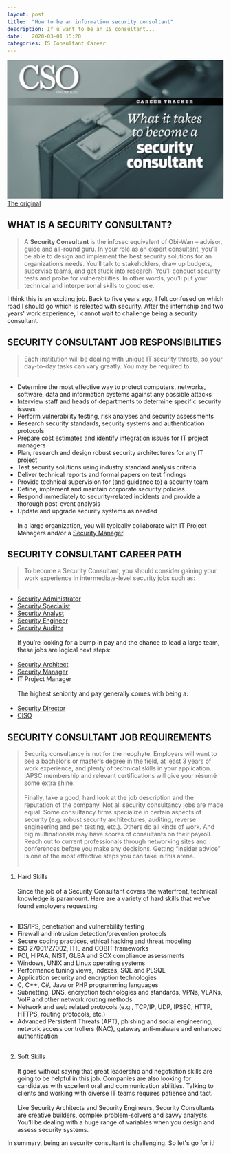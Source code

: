 ```yaml
---
layout: post
title:  "How to be an information security consultant"
description: If u want to be an IS consultant...
date:   2020-03-01 15:20 
categories: IS Consultant Career
---
```

![CSO](../mysources/cso.png "CSO")
[The original](https://www.cyberdegrees.org/jobs/security-consultant/)

## WHAT IS A SECURITY CONSULTANT?

> A **Security Consultant** is the infosec equivalent of Obi-Wan – advisor, guide and all-round guru. In your role as an expert consultant, you’ll be able to design and implement the best security solutions for an organization’s needs. You’ll talk to stakeholders, draw up budgets, supervise teams, and get stuck into research. You’ll conduct security tests and probe for vulnerabilities. In other words, you’ll put your technical and interpersonal skills to good use.

I think this is an exciting job. Back to five years ago, I felt confused on which road I should go which is releated with security. After the internship and two years' work experience, I cannot wait to challenge being a security consultant.

## SECURITY CONSULTANT JOB RESPONSIBILITIES

> Each institution will be dealing with unique IT security threats, so your day-to-day tasks can vary greatly. You may be required to: <br><br>
- Determine the most effective way to protect computers, networks, software, data and information systems against any possible attacks<br>
- Interview staff and heads of departments to determine specific security issues<br>
- Perform vulnerability testing, risk analyses and security assessments<br>
- Research security standards, security systems and authentication protocols<br>
- Prepare cost estimates and identify integration issues for IT project managers<br>
- Plan, research and design robust security architectures for any IT project<br>
- Test security solutions using industry standard analysis criteria<br>
- Deliver technical reports and formal papers on test findings<br>
- Provide technical supervision for (and guidance to) a security team<br>
- Define, implement and maintain corporate security policies<br>
- Respond immediately to security-related incidents and provide a thorough post-event analysis<br>
- Update and upgrade security systems as needed<br><br>
In a large organization, you will typically collaborate with IT Project Managers and/or a [Security Manager](https://www.cyberdegrees.org/jobs/security-manager/).

## SECURITY CONSULTANT CAREER PATH
> To become a Security Consultant, you should consider gaining your work experience in intermediate-level security jobs such as:<br><br>
- [Security Administrator](https://www.cyberdegrees.org/jobs/security-administrator/)<br>
- [Security Specialist](https://www.cyberdegrees.org/jobs/security-specialist/)<br>
- [Security Analyst](https://www.cyberdegrees.org/jobs/security-analyst/)<br>
- [Security Engineer](https://www.cyberdegrees.org/jobs/security-engineer/)<br>
- [Security Auditor](https://www.cyberdegrees.org/jobs/security-auditor/)<br><br>
If you’re looking for a bump in pay and the chance to lead a large team, these jobs are logical next steps:<br><br>
- [Security Architect](https://www.cyberdegrees.org/jobs/security-architect/)<br>
- [Security Manager](https://www.cyberdegrees.org/jobs/security-manager/)<br>
- IT Project Manager<br><br>
The highest seniority and pay generally comes with being a:<br><br>
- [Security Director](https://www.cyberdegrees.org/jobs/security-director/)<br>
- [CISO](https://www.cyberdegrees.org/jobs/chief-information-security-officer-ciso/)<br>

## SECURITY CONSULTANT JOB REQUIREMENTS
> Security consultancy is not for the neophyte. Employers will want to see a bachelor’s or master’s degree in the field, at least 3 years of work experience, and plenty of technical skills in your application. IAPSC membership and relevant certifications will give your résumé some extra shine.<br><br>
Finally, take a good, hard look at the job description and the reputation of the company. Not all security consultancy jobs are made equal. Some consultancy firms specialize in certain aspects of security (e.g. robust security architectures, auditing, reverse engineering and pen testing, etc.). Others do all kinds of work. And big multinationals may have scores of consultants on their payroll. Reach out to current professionals through networking sites and conferences before you make any decisions. Getting “insider advice” is one of the most effective steps you can take in this arena.<br><br>
1. Hard Skills<br><br>
Since the job of a Security Consultant covers the waterfront, technical knowledge is paramount. Here are a variety of hard skills that we’ve found employers requesting:<br><br>
- IDS/IPS, penetration and vulnerability testing<br>
- Firewall and intrusion detection/prevention protocols<br>
- Secure coding practices, ethical hacking and threat modeling<br>
- ISO 27001/27002, ITIL and COBIT frameworks<br>
- PCI, HIPAA, NIST, GLBA and SOX compliance assessments<br>
- Windows, UNIX and Linux operating systems<br>
- Performance tuning views, indexes, SQL and PLSQL<br>
- Application security and encryption technologies<br>
- C, C++, C#, Java or PHP programming languages<br>
- Subnetting, DNS, encryption technologies and standards, VPNs, VLANs, VoIP and other network routing methods<br>
- Network and web related protocols (e.g., TCP/IP, UDP, IPSEC, HTTP, HTTPS, routing protocols, etc.)<br>
- Advanced Persistent Threats (APT), phishing and social engineering, network access controllers (NAC), gateway anti-malware and enhanced authentication<br><br>
2. Soft Skills<br><br>
It goes without saying that great leadership and negotiation skills are going to be helpful in this job. Companies are also looking for candidates with excellent oral and communication abilities. Talking to clients and working with diverse IT teams requires patience and tact.<br><br>
Like Security Architects and Security Engineers, Security Consultants are creative builders, complex problem-solvers and savvy analysts. You’ll be dealing with a huge range of variables when you design and assess security systems.

In summary, being an security consultant is challenging. So let's go for it!